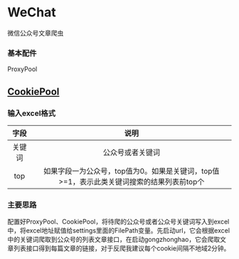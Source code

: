 # WeChat
微信公众号文章爬虫

### 基本配件

ProxyPool

[CookiePool](https://github.com/dongrunhua/wechat_cookie_pool)
----------------------------------
### 输入excel格式
| 字段    | 说明|
|  :------: |  :------: |
| 关键词 |公众号或者关键词|
| top  | 如果字段一为公众号，top值为0。如果是关键词，top值>=1，表示此类关键词搜索的结果列表前top个 |

### 主要思路
配置好ProxyPool、CookiePool，将待爬的公众号或者公众号关键词写入到excel中，将excel地址赋值给settings里面的FilePath变量。先启动url，它会根据excel中的关键词爬取到公众号的列表文章接口，在启动gongzhonghao，它会爬取文章列表接口得到每篇文章的链接，对于反爬我建议每个cookie间隔不地域2分钟。
